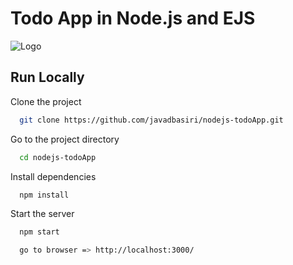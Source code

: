 
# Todo App in Node.js and EJS

![Logo](https://angoshtarbaz.storage.c2.liara.space/images/todo-app.png)
## Run Locally

Clone the project

```bash
  git clone https://github.com/javadbasiri/nodejs-todoApp.git
```

Go to the project directory

```bash
  cd nodejs-todoApp

```

Install dependencies

```bash
  npm install
```

Start the server

```bash
  npm start
```

```bash
  go to browser => http://localhost:3000/
```